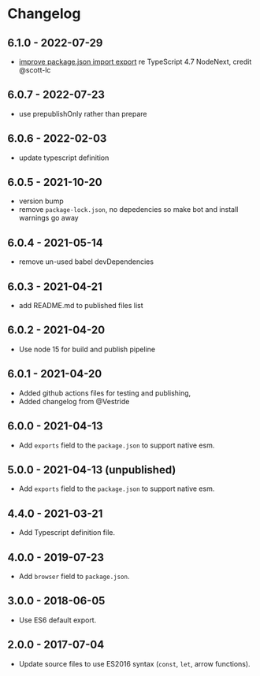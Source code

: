 # Changelog

## 6.1.0 - 2022-07-29

* [improve package.json import export][610] re TypeScript 4.7 NodeNext, credit @scott-lc

[610]: https://github.com/iambumblehead/form-urlencoded/pull/45


## 6.0.7 - 2022-07-23

* use prepublishOnly rather than prepare

## 6.0.6 - 2022-02-03

* update typescript definition

## 6.0.5 - 2021-10-20

* version bump
* remove `package-lock.json`, no depedencies so make bot and install warnings go away

## 6.0.4 - 2021-05-14

* remove un-used babel devDependencies

## 6.0.3 - 2021-04-21

* add README.md to published files list

## 6.0.2 - 2021-04-20

* Use node 15 for build and publish pipeline

## 6.0.1 - 2021-04-20

* Added github actions files for testing and publishing,
* Added changelog from @Vestride

## 6.0.0 - 2021-04-13

* Add `exports` field to the `package.json` to support native esm.

## 5.0.0 - 2021-04-13 (unpublished)

* Add `exports` field to the `package.json` to support native esm.

## 4.4.0 - 2021-03-21

* Add Typescript definition file.

## 4.0.0 - 2019-07-23

* Add `browser` field to `package.json`.

## 3.0.0 - 2018-06-05

* Use ES6 default export.

## 2.0.0 - 2017-07-04

* Update source files to use ES2016 syntax (`const`, `let`, arrow functions).
